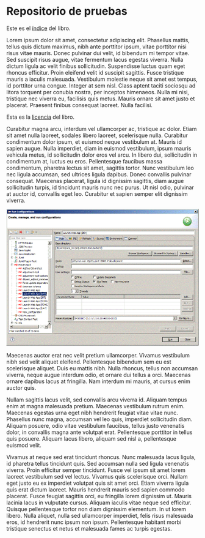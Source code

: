 # Repositorio de pruebas

Este es el [índice](SUMMARY.md) del libro.

Lorem ipsum dolor sit amet, consectetur adipiscing elit. Phasellus mattis, tellus quis dictum maximus, nibh ante porttitor ipsum, vitae porttitor nisi risus vitae mauris. Donec pulvinar dui velit, id bibendum mi tempor vitae. Sed suscipit risus augue, vitae fermentum lacus egestas viverra. Nulla dictum ligula ac velit finibus sollicitudin. Suspendisse luctus quam eget rhoncus efficitur. Proin eleifend velit id suscipit sagittis. Fusce tristique mauris a iaculis malesuada. Vestibulum molestie neque sit amet est tempus, id porttitor urna congue. Integer at sem nisl. Class aptent taciti sociosqu ad litora torquent per conubia nostra, per inceptos himenaeos. Nulla mi nisi, tristique nec viverra eu, facilisis quis metus. Mauris ornare sit amet justo et placerat. Praesent finibus consequat laoreet. Nulla facilisi.

Esta es la [licencia](LICENSE.md) del libro.

Curabitur magna arcu, interdum vel ullamcorper ac, tristique ac dolor. Etiam sit amet nulla laoreet, sodales libero laoreet, scelerisque nulla. Curabitur condimentum dolor ipsum, et euismod neque vestibulum at. Mauris id sapien augue. Nulla imperdiet, diam in euismod vestibulum, ipsum mauris vehicula metus, id sollicitudin dolor eros vel arcu. In libero dui, sollicitudin in condimentum at, luctus eu eros. Pellentesque faucibus massa condimentum, pharetra lectus sit amet, sagittis tortor. Nunc vestibulum leo nec ligula accumsan, sed ultrices ligula dapibus. Donec convallis pulvinar consequat. Maecenas placerat, ligula id dignissim sagittis, diam augue sollicitudin turpis, id tincidunt mauris nunc nec purus. Ut nisl odio, pulvinar at auctor id, convallis eget leo. Curabitur et sapien semper elit dignissim viverra.

![Run configurations](../img/run-configurations.gif)

Maecenas auctor erat nec velit pretium ullamcorper. Vivamus vestibulum nibh sed velit aliquet eleifend. Pellentesque bibendum sem eu est scelerisque aliquet. Duis eu mattis nibh. Nulla rhoncus, tellus non accumsan viverra, neque augue interdum odio, et ornare dui tellus a orci. Maecenas ornare dapibus lacus at fringilla. Nam interdum mi mauris, at cursus enim auctor quis.

Nullam sagittis lacus velit, sed convallis arcu viverra id. Aliquam tempus enim at magna malesuada pretium. Maecenas vestibulum rutrum enim. Maecenas egestas urna eget nibh hendrerit feugiat vitae vitae nunc. Phasellus nunc magna, accumsan vel leo quis, imperdiet sollicitudin diam. Aliquam posuere, odio vitae vestibulum faucibus, tellus justo venenatis dolor, in convallis magna ante volutpat erat. Pellentesque porttitor in tellus quis posuere. Aliquam lacus libero, aliquam sed nisl a, pellentesque euismod velit.

Vivamus at neque sed erat tincidunt rhoncus. Nunc malesuada lacus ligula, id pharetra tellus tincidunt quis. Sed accumsan nulla sed ligula venenatis viverra. Proin efficitur semper tincidunt. Fusce vel ipsum sit amet lorem laoreet vestibulum sed vel lectus. Vivamus quis scelerisque orci. Nullam eget justo eu ex imperdiet volutpat quis sit amet orci. Etiam viverra ligula quis erat dictum laoreet. Mauris hendrerit mauris sed sapien commodo placerat. Fusce feugiat sagittis orci, eu fringilla lorem dignissim ut. Mauris lacinia lacus in vulputate cursus. Aliquam iaculis vitae neque sed efficitur. Quisque pellentesque tortor non diam dignissim elementum. In ut lorem libero. Nulla aliquet, nulla sed ullamcorper imperdiet, felis risus malesuada eros, id hendrerit nunc ipsum non ipsum. Pellentesque habitant morbi tristique senectus et netus et malesuada fames ac turpis egestas.
